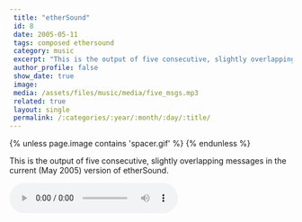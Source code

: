 ```yaml
---
 title: "etherSound"
 id: 8
 date: 2005-05-11
 tags: composed ethersound
 category: music
 excerpt: "This is the output of five consecutive, slightly overlapping messages in the current (May 2005) version of etherSound...."
 author_profile: false
 show_date: true
 image: 
 media: /assets/files/music/media/five_msgs.mp3
 related: true
 layout: single
 permalink: /:categories/:year/:month/:day/:title/
---
```

{% unless page.image contains 'spacer.gif' %}
{% endunless %}

This is the output of five consecutive, slightly overlapping messages in the current (May 2005) version of etherSound.

![](/assets/files/music/media/five_msgs.mp3)
